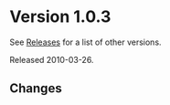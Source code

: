 # Version 1.0.3 #

See [Releases](Releases.md) for a list of other versions.

Released 2010-03-26.

## Changes ##

